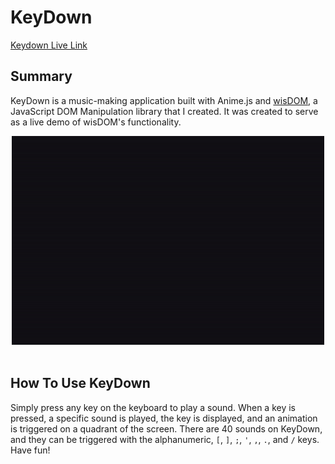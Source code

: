 # KeyDown

[Keydown Live Link][keydown]

## Summary

KeyDown is a music-making application built with Anime.js and [wisDOM][wisdom], a JavaScript DOM Manipulation library that I created. It was created to serve as a live demo of wisDOM's functionality.

<div align="center">
  <img src="./docs/images/keydown.gif">
</div>

<br>

## How To Use KeyDown

Simply press any key on the keyboard to play a sound. When a key is pressed, a specific sound is played, the key is displayed, and an animation is triggered on a quadrant of the screen. There are 40 sounds on KeyDown, and they can be triggered with the alphanumeric, `[`, `]`, `;`, `'`, `,`, `.`, and `/` keys. Have fun!

[keydown]: http://www.michaelmcoates.com/KeyDown/
[wisdom]: https://github.com/MichaelMCoates/wisDOM/
